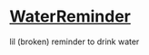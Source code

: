 # [WaterReminder](https://github.com/Oqkrin/WaterReminder/files/10232299/WaterReminder.zip)

lil (broken) reminder to drink water
